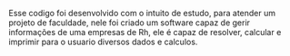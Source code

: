 Esse codigo foi desenvolvido com o intuito de estudo, para atender um projeto de faculdade, nele foi criado um software capaz de gerir informações de uma empresas de Rh, ele é capaz de resolver, calcular e imprimir para o usuario diversos dados e calculos.
